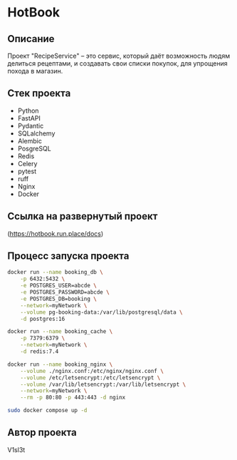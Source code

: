 # HotBook

## Описание
Проект "RecipeService" – это сервис, который даёт возможность людям делиться рецептами, и создавать свои списки покупок, для упрощения похода в магазин.


## Стек проекта
- Python 
- FastAPI
- Pydantic 
- SQLalchemy
- Alembic
- PosgreSQL
- Redis
- Celery
- pytest
- ruff
- Nginx
- Docker

## Ссылка на развернутый проект
(https://hotbook.run.place/docs)

## Процесс запуска проекта 

```sh
docker run --name booking_db \
    -p 6432:5432 \
    -e POSTGRES_USER=abcde \
    -e POSTGRES_PASSWORD=abcde \
    -e POSTGRES_DB=booking \
    --network=myNetwork \
    --volume pg-booking-data:/var/lib/postgresql/data \
    -d postgres:16

docker run --name booking_cache \
    -p 7379:6379 \
    --network=myNetwork \
    -d redis:7.4

docker run --name booking_nginx \
    --volume ./nginx.conf:/etc/nginx/nginx.conf \
    --volume /etc/letsencrypt:/etc/letsencrypt \
    --volume /var/lib/letsencrypt:/var/lib/letsencrypt \
    --network=myNetwork \
    --rm -p 80:80 -p 443:443 -d nginx

sudo docker compose up -d 
```

## Автор проекта 
 
V1sl3t
